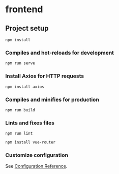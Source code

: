 # frontend

## Project setup
```
npm install
```

### Compiles and hot-reloads for development
```
npm run serve
```

### Install Axios for HTTP requests
```
npm install axios
```

### Compiles and minifies for production
```
npm run build
```

### Lints and fixes files
```
npm run lint
```

```
npm install vue-router 
```
### Customize configuration
See [Configuration Reference](https://cli.vuejs.org/config/).
